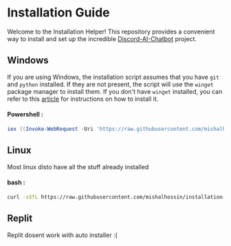 # Installation Guide

Welcome to the Installation Helper! This repository provides a convenient way to install and set up the incredible [Discord-AI-Chatbot](https://github.com/mishalhossin/Discord-AI-Chatbot) project.

## Windows
If you are using Windows, the installation script assumes that you have `git` and `python` installed. If they are not present, the script will use the `winget` package manager to install them. If you don't have `winget` installed, you can refer to this [article](https://pureinfotech.com/install-winget-windows-11/) for instructions on how to install it.
#### Powershell :
```powershell
iex ((Invoke-WebRequest -Uri 'https://raw.githubusercontent.com/mishalhossin/installation-helper/main/installer.ps1').Content)
```
## Linux
Most linux disto have all the stuff already installed
#### bash :
```bash
curl -sSfL https://raw.githubusercontent.com/mishalhossin/installation-helper/main/installer.sh | bash
```
## Replit
Replit dosent work with auto installer :(
